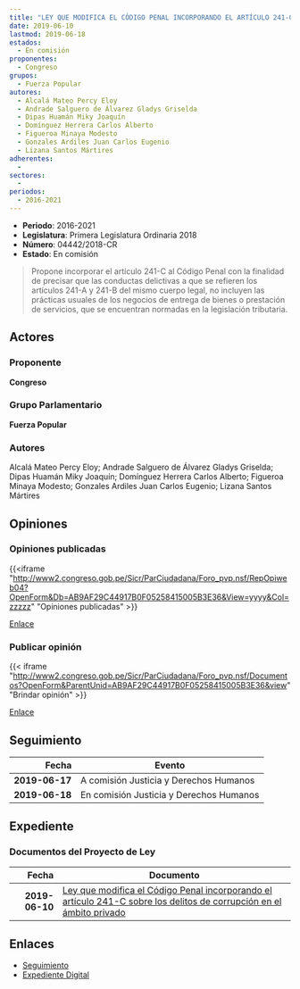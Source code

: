 ```yaml
---
title: "LEY QUE MODIFICA EL CÓDIGO PENAL INCORPORANDO EL ARTÍCULO 241-C SOBRE LOS DELITOS DE CORRUPCIÓN EN EL ÁMBITO PRIVADO"
date: 2019-06-10
lastmod: 2019-06-18
estados: 
  - En comisión
proponentes: 
  - Congreso
grupos: 
  - Fuerza Popular
autores: 
  - Alcalá Mateo Percy Eloy
  - Andrade Salguero de Álvarez Gladys Griselda
  - Dipas Huamán Miky Joaquín
  - Domínguez Herrera Carlos Alberto
  - Figueroa Minaya Modesto
  - Gonzales Ardiles Juan Carlos Eugenio
  - Lizana Santos Mártires
adherentes: 
  - 
sectores: 
  - 
periodos: 
  - 2016-2021
---
```


- **Periodo**: 2016-2021
- **Legislatura**: Primera Legislatura Ordinaria 2018
- **Número**: 04442/2018-CR
- **Estado**: En comisión

> Propone incorporar el artículo 241-C al Código Penal con la finalidad de precisar que las conductas delictivas a que se refieren los artículos 241-A y 241-B del mismo cuerpo legal, no incluyen las prácticas usuales de los negocios de entrega de bienes o prestación de servicios, que se encuentran normadas en la legislación tributaria.


## Actores

### Proponente

**Congreso**

### Grupo Parlamentario

**Fuerza Popular**

### Autores

Alcalá Mateo Percy Eloy; Andrade Salguero de Álvarez Gladys Griselda; Dipas Huamán Miky Joaquín; Domínguez Herrera Carlos Alberto; Figueroa Minaya Modesto; Gonzales Ardiles Juan Carlos Eugenio; Lizana Santos Mártires


## Opiniones

### Opiniones publicadas

{{<iframe "http://www2.congreso.gob.pe/Sicr/ParCiudadana/Foro_pvp.nsf/RepOpiweb04?OpenForm&Db=AB9AF29C44917B0F05258415005B3E36&View=yyyy&Col=zzzzz" "Opiniones publicadas" >}}

[Enlace](http://www2.congreso.gob.pe/Sicr/ParCiudadana/Foro_pvp.nsf/RepOpiweb04?OpenForm&Db=AB9AF29C44917B0F05258415005B3E36&View=yyyy&Col=zzzzz)
### Publicar opinión

{{< iframe "http://www2.congreso.gob.pe/Sicr/ParCiudadana/Foro_pvp.nsf/Documentos?OpenForm&ParentUnid=AB9AF29C44917B0F05258415005B3E36&view" "Brindar opinión" >}}

[Enlace](http://www2.congreso.gob.pe/Sicr/ParCiudadana/Foro_pvp.nsf/Documentos?OpenForm&ParentUnid=AB9AF29C44917B0F05258415005B3E36&view)

## Seguimiento

| Fecha | Evento |
|------:|--------|
| **2019-06-17** | A comisión Justicia y Derechos Humanos|
| **2019-06-18** | En comisión Justicia y Derechos Humanos|


## Expediente


### Documentos del Proyecto de Ley

| Fecha | Documento |
|------:|--------|
| **2019-06-10** | [Ley que modifica el Código Penal incorporando el artículo 241-C sobre los delitos de corrupción en el ámbito privado](http://www.leyes.congreso.gob.pe/Documentos/2016_2021/Proyectos_de_Ley_y_de_Resoluciones_Legislativas/PL0444220190610..pdf) |

## Enlaces 

- [Seguimiento](http://www2.congreso.gob.pe/Sicr/TraDocEstProc/CLProLey2016.nsf/f7fff46988ca05b1052578e100829cc7/ea429795ab9542d705258415005ba171?OpenDocument)
- [Expediente Digital](http://www2.congreso.gob.pe/Sicr/TraDocEstProc/CLProLey2016.nsf/f7fff46988ca05b1052578e100829cc7/ea429795ab9542d705258415005ba171?OpenDocument&Click=05257FB7005EB655.eb71d0cf91d8294e05256cdf006b5706/$Body/0.1C6C)
